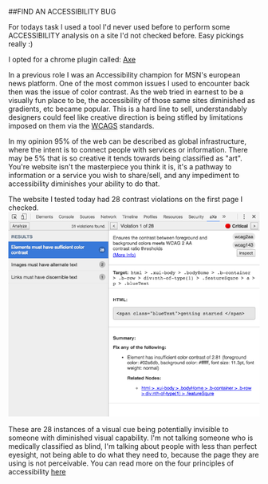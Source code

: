 ##FIND AN ACCESSIBILITY BUG

For todays task I used a tool I'd never used before to perform some ACCESSIBILITY analysis on a site I'd not checked before. Easy pickings really :)


I opted for a chrome plugin called: [Axe](https://chrome.google.com/webstore/detail/axe/lhdoppojpmngadmnindnejefpokejbdd)


In a previous role I was an Accessibility champion for MSN's european news platform. One of the most common issues I used to encounter back then was the issue of color contrast. As the web tried in earnest to be a visually fun place to be, the accessibility of those same sites diminished as gradients, etc became popular. This is a hard line to sell, understandably designers could feel like creative direction is being stifled by limitations imposed on them via the [WCAGS](https://www.w3.org/TR/WCAG20/) standards.

In my opinion 95% of the web can be described as global infrastructure, where the intent is to connect people with services or information. There may be 5% that is so creative it tends towards being classified as "art". You're website isn't the masterpiece you think it is, it's a pathway to information or a service you wish to share/sell, and any impediment to accessibility diminishes your ability to do that.

The website I tested today had 28 contrast violations on the first page I checked. ![alt text](../../images/tasks/7/accessibilityWithAxe.png "Screenshot of Axe accessibility tool")

These are 28 instances of a visual cue being potentially invisible to someone with diminished visual capability. I'm not talking someone who is medically classified as blind, I'm talking about people with less than perfect eyesight, not being able to do what they need to, because the page they are using is not perceivable. You can read more on the four principles of accessibility [here](https://www.w3.org/TR/UNDERSTANDING-WCAG20/intro.html)  
